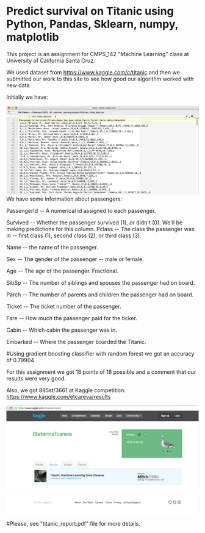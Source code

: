 # Predict survival on Titanic using Python, Pandas, Sklearn, numpy, matplotlib

This project is an assignment for CMPS_142 "Machine Learning" class at University of California Santa Cruz.

We used dataset from https://www.kaggle.com/c/titanic and then we submitted our work to this site to see how good our algorithm worked with new data.

Initially we have:

![Mockup for feature A](https://github.com/Katy-katy/titanic_machine_learing_python_pandas_sklearn/blob/master/initial_data.png)
We have some information about passengers:

PassengerId -- A numerical id assigned to each passenger.

Survived -- Whether the passenger survived (1), or didn't (0).
We'll be making predictions for this column.
Pclass -- The class the passenger was in -- first class (1), second class (2), or third class (3).

Name -- the name of the passenger.

Sex -- The gender of the passenger -- male or female.

Age -- The age of the passenger. Fractional.

SibSp -- The number of siblings and spouses the passenger had on board.

Parch -- The number of parents and children the passenger had on board.

Ticket -- The ticket number of the passenger.

Fare -- How much the passenger paid for the ticker.

Cabin -- Which cabin the passenger was in.

Embarked -- Where the passenger boarded the Titanic.


#Using gradient boosting classifier with random forest we got an accuracy of 0.79904

For this assignment we got 18 points of 18 possible and a comment that our results were very good.

Also, we got 885st/3661 at Kaggle competition:
https://www.kaggle.com/etcareva/results

![Mockup for feature A](https://github.com/Katy-katy/titanic_machine_learing_python_pandas_sklearn/blob/master/ScreenShot_result.png)

#Please, see "titanic_report.pdf" file for more details.
